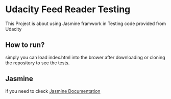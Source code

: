 # Udacity Feed Reader Testing

This Project is about using Jasmine framwork in Testing code provided from Udacity


## How to run?

simply you can load index.html into the brower after downloading or cloning the repository to see the tests.

## Jasmine
if you need to ckeck [Jasmine Documentation](https://jasmine.github.io/)

